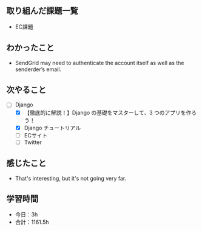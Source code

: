 ## 取り組んだ課題一覧
- EC課題   

## わかったこと
- SendGrid may need to authenticate the account itself as well as the senderder’s email.

## 次やること
- [ ] Django
   - [x] 【徹底的に解説！】Django の基礎をマスターして、3 つのアプリを作ろう！
   - [x] Django チュートリアル
   - [ ] ECサイト
   - [ ] Twitter

## 感じたこと
- That's interesting, but it's not going very far.

## 学習時間

- 今日：3h
- 合計：1161.5h
